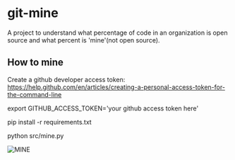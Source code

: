 # git-mine

A project to understand what percentage of code in an organization is open source and what percent is 'mine'(not open source).

## How to mine

Create a github developer access token:
https://help.github.com/en/articles/creating-a-personal-access-token-for-the-command-line

export GITHUB_ACCESS_TOKEN='your github access token here'

pip install -r requirements.txt

python src/mine.py


![MINE](https://farm4.staticflickr.com/3206/2840734419_049c2c9ca6_b.jpg)
